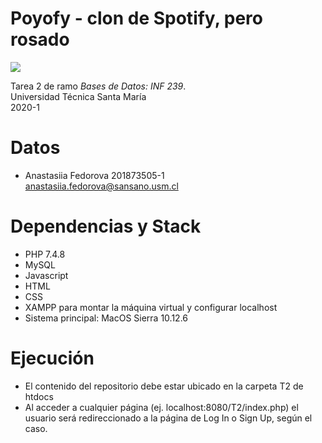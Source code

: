 # Poyofy - clon de Spotify, pero rosado
![](https://i.redd.it/numywxxyp2p21.jpg)

Tarea 2 de ramo *Bases de Datos: INF 239*.  
Universidad Técnica Santa María  
2020-1

# Datos
- Anastasiia Fedorova  201873505-1  
<anastasiia.fedorova@sansano.usm.cl>

# Dependencias y Stack
- PHP 7.4.8
- MySQL
- Javascript
- HTML
- CSS
- XAMPP para montar la máquina virtual y configurar localhost
- Sistema principal: MacOS Sierra 10.12.6

# Ejecución
- El contenido del repositorio debe estar ubicado en la carpeta T2 de htdocs
- Al acceder a cualquier página (ej. localhost:8080/T2/index.php) el usuario será redireccionado a la página de Log In o Sign Up, según el caso.

# 
